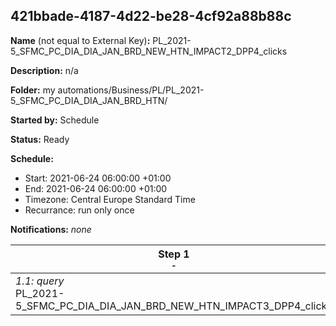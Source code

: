 ## 421bbade-4187-4d22-be28-4cf92a88b88c

**Name** (not equal to External Key)**:** PL_2021-5_SFMC_PC_DIA_DIA_JAN_BRD_NEW_HTN_IMPACT2_DPP4_clicks

**Description:** n/a

**Folder:** my automations/Business/PL/PL_2021-5_SFMC_PC_DIA_DIA_JAN_BRD_HTN/

**Started by:** Schedule

**Status:** Ready

**Schedule:**

* Start: 2021-06-24 06:00:00 +01:00
* End: 2021-06-24 06:00:00 +01:00
* Timezone: Central Europe Standard Time
* Recurrance: run only once

**Notifications:** _none_


| Step 1<br>_<small>-</small>_ |
| --- |
| _1.1: query_<br>PL_2021-5_SFMC_PC_DIA_DIA_JAN_BRD_NEW_HTN_IMPACT3_DPP4_clicks |
